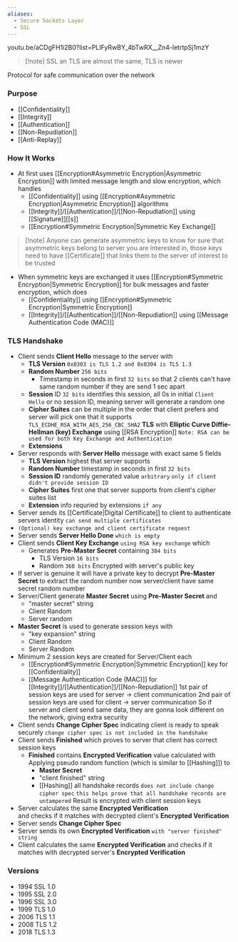 ```yaml
---
aliases:
  - Secure Sockets Layer
  - SSL
---
```

youtu.be/aCDgFH1i2B0?list=PLIFyRwBY_4bTwRX__Zn4-letrtpSj1mzY
> [!note] SSL an TLS are almost the same, TLS is newer

Protocol for safe communication over the network
### Purpose
- [[Confidentiality]]
- [[Integrity]]
- [[Authentication]]
- [[Non-Repudiation]]
- [[Anti-Replay]]
### How It Works
- At first uses [[Encryption#Asymmetric Encryption|Asymmetric Encryption]] 
  with limited message length and slow encryption, which handles
	- [[Confidentiality]] using [[Encryption#Asymmetric Encryption|Asymmetric Encryption]] algorithms
	- [[Integrity]]/[[Authentication]]/[[Non-Repudiation]] using [[Signature]][[s]]
	- [[Encryption#Symmetric Encryption|Symmetric Key Exchange]]
> [!note] Anyone can generate asymmetric keys
> to know for sure that asymmetric keys belong to server
> you are interested in, those keys need to have [[Certificate]]
> that links them to the server of interest to be trusted
- When symmetric keys are exchanged it uses
  [[Encryption#Symmetric Encryption|Symmetric Encryption]] for bulk messages and faster encryption, which does
	- [[Confidentiality]] using [[Encryption#Symmetric Encryption|Symmetric Encryption]]
	- [[Integrity]]/[[Authentication]]/[[Non-Repudiation]] 
	  using [[Message Authentication Code (MAC)]]
### TLS Handshake
- Client sends **Client Hello** message to the server with
	- **TLS Version** `0x0303 is TLS 1.2 and 0x0304 is TLS 1.3`
	- **Random Number** `256 bits`
		- Timestamp in seconds in first `32 bits`
		  so that 2 clients can't have same random number
		  if they are send 1 sec apart
	- **Session** ID `32 bits`
	  identifies this session, all 0s in initial `Client Hello`
	  or no session ID, meaning server will generate a random one
	- **Cipher Suites** can be multiple in the order that client prefers
	  and server will pick one that it supports
	  `TLS_ECDHE_RSA_WITH_AES_256_CBC_SHA2`
	  **TLS** with **Elliptic Curve Diffie-Hellman (key) Exchange** using [[RSA Encryption]]
	  `Note: RSA can be used for both Key Exchange and Authentication`
	- **Extensions**
- Server responds with **Server Hello** message with exact same 5 fields
	- **TLS Version** highest that server supports
	- **Random Number** timestamp in seconds in first `32 bits`
	- **Session ID** randomly generated value `arbitrary`
	  `only if client didn't provide session ID`
	- **Cipher Suites** first one that server supports from client's cipher suites list
	- **Extension** info requried by extensions `if any`
- Server sends its [[Certificate|Digital Certificate]] to client to authenticate servers identity
  `can send multiple certificates`
- `(Optional) key exchange and client certificate request`
- Server sends **Server Hello Done** `which is empty`
- Client sends **Client Key Exchange** `using RSA key exchange` which
  - Generates **Pre-Master Secret** containing `384 bits`
	  - TLS Version `16 bits`
	  - Random `368 bits`
	Encrypted with server's public key
- If server is genuine it will have a private key to decrypt
  **Pre-Master Secret** to extract the random number
  now server/client have same secret random number 
- Server/Client generate **Master Secret** using **Pre-Master Secret** and
	- "master secret" string
	- Client Random
	- Server random
- **Master Secret** is used to generate session keys with
	- "key expansion" string
	- Client Random
	- Server Random
- Minimum 2 session keys are created for Server/Client each
	- [[Encryption#Symmetric Encryption|Symmetric Encryption]] key for [[Confidentiality]]
	- [[Message Authentication Code (MAC)]] for 
	  [[Integrity]]/[[Authentication]]/[[Non-Repudiation]]
	1st pair of session keys are used for server -> client communication
	2nd pair of session keys are used for client -> server communication
	So if server and client send same data, they are gonna look different
	on the network, giving extra security
- Client sends **Change Cipher Spec** indicating client is ready to speak securely
  `change cipher spec is not included in the handshake`
- Client sends **Finished** which proves to server that client has correct session keys
	- **Finished** contains **Encrypted Verification** value calculated with
	  Applying pseudo random function (which is similar to [[Hashing]]) to
	  - **Master Secret**
	  - "client finished" string
	  - [[Hashing]] all handshake records `does not include change cipher spec`
	    `this helps prove that all handshake records are untampered`
	 Result is encrypted with client session keys
- Server calculates the same **Encrypted Verification**  
  and checks if it matches with decrypted client's **Encrypted Verification**
- Server sends **Change Cipher Spec**
- Server sends its own **Encrypted Verification** `with "server finished" string`
- Client calculates the same **Encrypted Verification** 
  and checks if it matches with decrypted server's **Encrypted Verification** 
### Versions
- 1994 SSL 1.0
- 1995 SSL 2.0
- 1996 SSL 3.0
- 1999 TLS 1.0
- 2006 TLS 1.1
- 2008 TLS 1.2
- 2018 TLS 1.3
